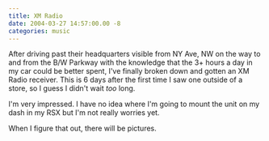 ```yaml
---
title: XM Radio
date: 2004-03-27 14:57:00.00 -8
categories: music
---
```

After driving past their headquarters visible from NY Ave, NW on the way to and from the B/W Parkway with the knowledge that the 3+ hours a day in my car could be better spent, I've finally broken down and gotten an XM Radio receiver. This is 6 days after the first time I saw one outside of a store, so I guess I didn't wait _too_ long.

I'm very impressed. I have no idea where I'm going to mount the unit on my dash in my RSX but I'm not really worries yet.

When I figure that out, there will be pictures.
